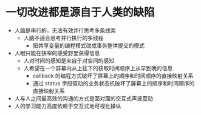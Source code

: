 # 一切改进都是源自于人类的缺陷

* 人脑是串行的，无法有效并行思考多条线索
  * 人脑不适合思考并行执行的多线程
    * 把共享变量的编程模式改成事务整体提交的模式
* 人眼只能在狭窄的感受野里获得信息
  * 人对时间的感知是来自于对空间的感知
  * 人希望在一个屏幕内从上往下的获取时间顺序上从早到晚的信息
    * callback 的编程方式破坏了屏幕上的顺序和时间顺序的直接映射关系
    * 通过 status 字段驱动的业务状态机破坏了屏幕上的顺序和时间顺序的直接映射关系  
* 人与人之间最高效的沟通的方式是面对面的交互式声波震动
* 人的学习能力高度依赖于交互式地可视化操纵
